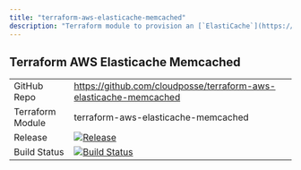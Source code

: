 ```yaml
---
title: "terraform-aws-elasticache-memcached"
description: "Terraform module to provision an [`ElastiCache`](https://aws.amazon.com/elasticache/) Memcached Cluster"
---
```

## Terraform AWS Elasticache Memcached

|                  |                                                                                                                                                                                    |
|:-----------------|:-----------------------------------------------------------------------------------------------------------------------------------------------------------------------------------|
| GitHub Repo      | https://github.com/cloudposse/terraform-aws-elasticache-memcached                                                                                                                  |
| Terraform Module | terraform-aws-elasticache-memcached                                                                                                                                                |
| Release          | [![Release](https://img.shields.io/github/release/cloudposse/terraform-aws-elasticache-memcached.svg)](https://github.com/cloudposse/terraform-aws-elasticache-memcached/releases) |
| Build Status     | [![Build Status](https://travis-ci.org/cloudposse/terraform-aws-elasticache-memcached.svg?branch=master)](https://travis-ci.org/cloudposse/terraform-aws-elasticache-memcached)    |

